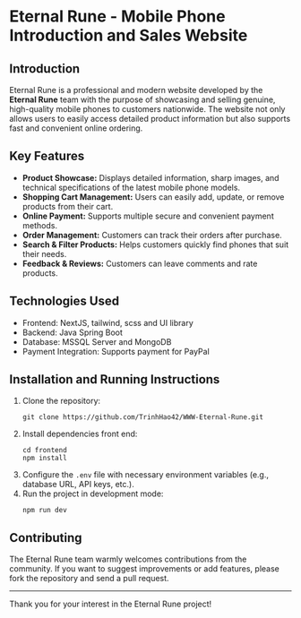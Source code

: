 # Eternal Rune - Mobile Phone Introduction and Sales Website

## Introduction
Eternal Rune is a professional and modern website developed by the **Eternal Rune** team with the purpose of showcasing and selling genuine, high-quality mobile phones to customers nationwide. The website not only allows users to easily access detailed product information but also supports fast and convenient online ordering.

## Key Features
- **Product Showcase:** Displays detailed information, sharp images, and technical specifications of the latest mobile phone models.
- **Shopping Cart Management:** Users can easily add, update, or remove products from their cart.
- **Online Payment:** Supports multiple secure and convenient payment methods.
- **Order Management:** Customers can track their orders after purchase.
- **Search & Filter Products:** Helps customers quickly find phones that suit their needs.
- **Feedback & Reviews:** Customers can leave comments and rate products.

## Technologies Used
- Frontend: NextJS, tailwind, scss and UI library
- Backend: Java Spring Boot
- Database: MSSQL Server and MongoDB
- Payment Integration: Supports payment for PayPal

## Installation and Running Instructions
1. Clone the repository:
    ```
    git clone https://github.com/TrinhHao42/WWW-Eternal-Rune.git
    ```
2. Install dependencies front end:
    ```
    cd frontend
    npm install
    ```
3. Configure the `.env` file with necessary environment variables (e.g., database URL, API keys, etc.).
4. Run the project in development mode:
    ```
    npm run dev
    ```

## Contributing
The Eternal Rune team warmly welcomes contributions from the community. If you want to suggest improvements or add features, please fork the repository and send a pull request.

---

Thank you for your interest in the Eternal Rune project!




